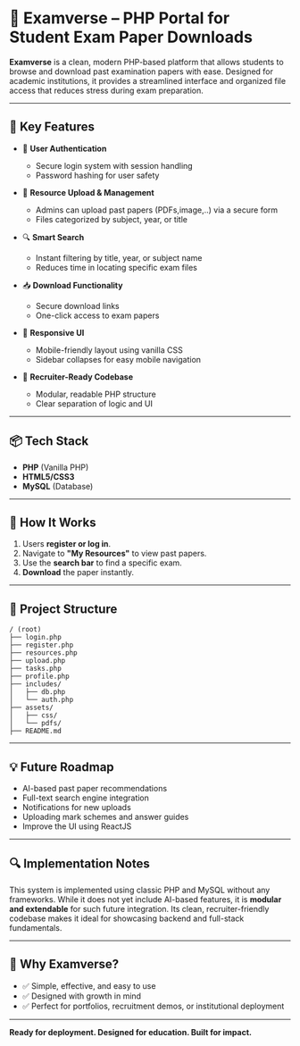 # 📘 **Examverse** – PHP Portal for Student Exam Paper Downloads

**Examverse** is a clean, modern PHP-based platform that allows students to browse and download past examination papers with ease. Designed for academic institutions, it provides a streamlined interface and organized file access that reduces stress during exam preparation.

---

## 🚀 **Key Features**

* 🔐 **User Authentication**

  * Secure login system with session handling
  * Password hashing for user safety

* 📁 **Resource Upload & Management**

  * Admins can upload past papers (PDFs,image,..) via a secure form
  * Files categorized by subject, year, or title

* 🔍 **Smart Search**

  * Instant filtering by title, year, or subject name
  * Reduces time in locating specific exam files

* 📥 **Download Functionality**

  * Secure download links
  * One-click access to exam papers

* 📱 **Responsive UI**

  * Mobile-friendly layout using vanilla CSS
  * Sidebar collapses for easy mobile navigation

* 🧠 **Recruiter-Ready Codebase**

  * Modular, readable PHP structure
  * Clear separation of logic and UI

---

## 📦 **Tech Stack**

* **PHP** (Vanilla PHP)
* **HTML5/CSS3**
* **MySQL** (Database)


---

## 📄 **How It Works**

1. Users **register or log in**.
2. Navigate to **"My Resources"** to view past papers.
3. Use the **search bar** to find a specific exam.
4. **Download** the paper instantly.

---

## 📁 **Project Structure**

```
/ (root)
├── login.php
├── register.php
├── resources.php
├── upload.php
├── tasks.php
├── profile.php
├── includes/
│   ├── db.php
│   └── auth.php
├── assets/
│   ├── css/
│   └── pdfs/
├── README.md
```

---

## 💡 **Future Roadmap**

* AI-based past paper recommendations
* Full-text search engine integration
* Notifications for new uploads
* Uploading mark schemes and answer guides
* Improve the UI using ReactJS
---

## 🔍 **Implementation Notes**

This system is implemented using classic PHP and MySQL without any frameworks. While it does not yet include AI-based features, it is **modular and extendable** for such future integration. Its clean, recruiter-friendly codebase makes it ideal for showcasing backend and full-stack fundamentals.

---

## 🎯 **Why Examverse?**

* ✅ Simple, effective, and easy to use
* ✅ Designed with growth in mind
* ✅ Perfect for portfolios, recruitment demos, or institutional deployment

---

**Ready for deployment. Designed for education. Built for impact.**
